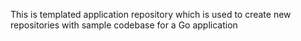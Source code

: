 This is templated application repository which is used to create new repositories with sample codebase for a Go application

